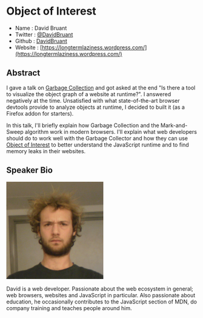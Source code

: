 # Object of Interest

* Name      : David Bruant
* Twitter   : [@DavidBruant](https://twitter.com/DavidBruant)
* Github    : [DavidBruant](https://github.com/DavidBruant/)
* Website   : [https://longtermlaziness.wordpress.com/](https://longtermlaziness.wordpress.com/)


## Abstract

I gave a talk on [Garbage Collection](www.youtube.com/watch?v=ADiF5UUKDCk) and got asked at the end "Is there a tool
to visualize the object graph of a website at runtime?". I answered negatively at the time. Unsatisfied with what
state-of-the-art browser devtools provide to analyze objects at runtime, I decided to built it (as a Firefox addon for
starters).

In this talk, I'll briefly explain how Garbage Collection and the Mark-and-Sweep algorithm work in modern browsers.
I'll explain what web developers should do to work well with the Garbage Collector and how they can use
[Object of Interest](https://github.com/DavidBruant/OoI) to better understand the JavaScript runtime and to find memory
leaks in their websites.


## Speaker Bio

![David Bruant](images/davidbruant.png)

David is a web developer. Passionate about the web ecosystem in general; web browsers, websites and JavaScript in particular.
Also passionate about education, he occasionally contributes to the JavaScript section of MDN, do company training and
teaches people around him.